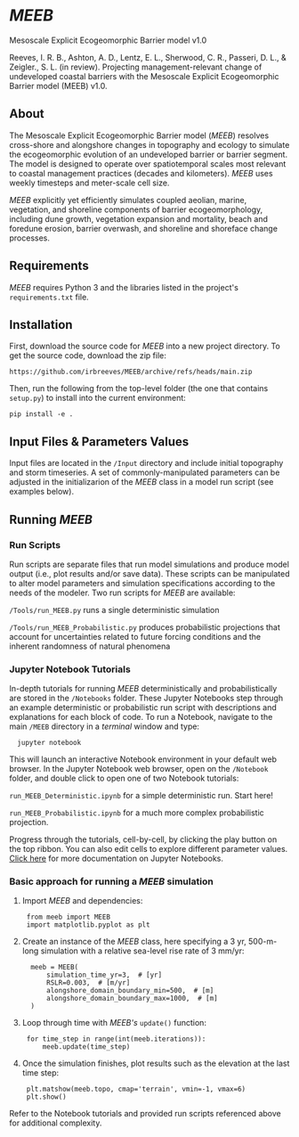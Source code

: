 # *MEEB*
Mesoscale Explicit Ecogeomorphic Barrier model v1.0

Reeves, I. R. B., Ashton, A. D., Lentz, E. L., Sherwood, C. R., Passeri, D. L., & Zeigler., S. L. (in review). Projecting 
management-relevant change of undeveloped coastal barriers with the Mesoscale Explicit Ecogeomorphic Barrier model (MEEB) v1.0. 

## About
The Mesoscale Explicit Ecogeomorphic Barrier model (*MEEB*) resolves cross-shore and alongshore changes in topography and ecology 
to simulate the ecogeomorphic evolution of an undeveloped barrier or barrier segment. The model is designed to operate over 
spatiotemporal scales most relevant to coastal management practices (decades and kilometers). *MEEB* uses weekly timesteps and 
meter-scale cell size.

*MEEB* explicitly yet efficiently simulates coupled aeolian, marine, vegetation, and shoreline components of barrier 
ecogeomorphology, including dune growth, vegetation expansion and mortality, beach and foredune erosion, barrier overwash, 
and shoreline and shoreface change processes.

## Requirements
*MEEB* requires Python 3 and the libraries listed in the project's `requirements.txt` file.

## Installation

First, download the source code for *MEEB* into a new project directory. To get the source code, download the zip file:

    https://github.com/irbreeves/MEEB/archive/refs/heads/main.zip

Then, run the following from the top-level folder (the one that contains `setup.py`) to install into the current environment:

    pip install -e .

## Input Files & Parameters Values

Input files are located in the `/Input` directory and include initial topography and storm timeseries. A set of 
commonly-manipulated parameters can be adjusted in the initializarion of the *MEEB* class in a model run script (see examples below).

## Running *MEEB*

### Run Scripts

Run scripts are separate files that run model simulations and produce model output (i.e., plot results and/or save data). These 
scripts can be manipulated to alter model parameters and simulation specifications according to the needs of the modeler. Two run 
scripts for *MEEB* are available:
    
`/Tools/run_MEEB.py` runs a single deterministic simulation

`/Tools/run_MEEB_Probabilistic.py` produces probabilistic projections that account for uncertainties related to future forcing
conditions and the inherent randomness of natural phenomena

### Jupyter Notebook Tutorials

In-depth tutorials for running *MEEB* deterministically and probabilistically are stored in the `/Notebooks` folder. These Jupyter
Notebooks step through an example deterministic or probabilistic run script with descriptions and explanations for each block of code.
To run a Notebook, navigate to the main `/MEEB` directory in a *terminal* window and type:

      jupyter notebook

This will launch an interactive Notebook environment in your default web browser. In the Jupyter Notebook web browser, open on the 
`/Notebook` folder, and double click to open one of two Notebook tutorials:

   `run_MEEB_Deterministic.ipynb` for a simple deterministic run. Start here!

   `run_MEEB_Probabilistic.ipynb` for a much more complex probabilistic projection.

Progress through the tutorials, cell-by-cell, by clicking the play button on the top ribbon. You can also edit cells to explore different
parameter values. [Click here](https://jupyter-notebook.readthedocs.io/en/stable/user-documentation.html "Jupyter Notebook Documentation")
for more documentation on Jupyter Notebooks.

### Basic approach for running a *MEEB* simulation

1) Import *MEEB* and dependencies:

        from meeb import MEEB
        import matplotlib.pyplot as plt

2) Create an instance of the *MEEB* class, here specifying a 3 yr, 500-m-long simulation with a relative sea-level rise rate of 3 mm/yr:

         meeb = MEEB(
             simulation_time_yr=3,  # [yr]
             RSLR=0.003,  # [m/yr]
             alongshore_domain_boundary_min=500,  # [m]
             alongshore_domain_boundary_max=1000,  # [m]
         )

3) Loop through time with *MEEB's* `update()` function:

        for time_step in range(int(meeb.iterations)):
            meeb.update(time_step)

4) Once the simulation finishes, plot results such as the elevation at the last time step:

        plt.matshow(meeb.topo, cmap='terrain', vmin=-1, vmax=6)
        plt.show()

Refer to the Notebook tutorials and provided run scripts referenced above for additional complexity.